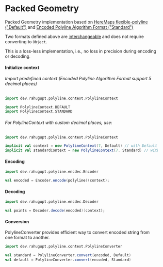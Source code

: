 # Packed Geometry

Packed Geometry implementation based on [HereMaps flexible-polyline ("Default")](https://github.com/heremaps/flexible-polyline) and [Encoded Polyline Algorithm Format ("Standard")](https://developers.google.com/maps/documentation/utilities/polylinealgorithm)

Two formats defined above are [interchangeable](#conversion) and does not require converting to `Object`.

This is a loss-less implementation, i.e., no loss in precision during encoding or decoding.

#### Initialize context
###### Import predefined context (Encoded Polyline Algorithm Format support 5 decimal places)
```scala
import dev.rahugupt.polyline.context.PolylineContext

import PolylineContext.DEFAULT
import PolylineContext.STANDARD
```
###### For PolylineContext with custom decimal places, use:
```scala
import dev.rahugupt.polyline.context.PolylineContext

implicit val context = new PolylineContext(7, Default) // with Default encoder
implicit val standardContext = new PolylineContext(7, Standard) // with Standard encoder
```

#### Encoding

```scala
import dev.rahugupt.polyline.encdec.Encoder

val encoded = Encoder.encode(polyline)(context);
```

#### Decoding

```scala
import dev.rahugupt.polyline.encdec.Decoder

val points = Decoder.decode(encoded)(context);
```

#### Conversion
PolylineConverter provides efficient way to convert encoded string from one format to another.

```scala
import dev.rahugupt.polyline.context.PolylineConverter

val standard = PolylineConverter.convert(encoded, Default)
val default = PolylineConverter.convert(encoded, Standard)
```